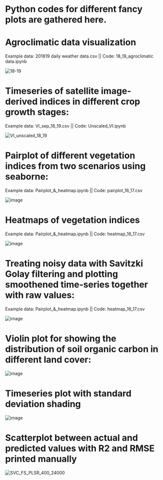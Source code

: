 # Python codes for different fancy plots are gathered here.

# Agroclimatic data visualization

Example data: 201819 daily weather data.csv || 
Code: 18_19_agroclimatic data.ipynb

![18-19](https://github.com/AshfakMahmud/PythonViz/assets/132434043/2f074bce-284f-4412-be81-96df050ee8a3)

# Timeseries of satellite image-derived indices in different crop growth stages:

Example data: VI_sep_18_19.csv || 
Code: Unscaled_VI.ipynb

![VI_unscaled_18_19](https://github.com/AshfakMahmud/PythonViz/assets/132434043/7ba31129-9ade-4a1e-bb28-98601fe67949)


# Pairplot of different vegetation indices from two scenarios using seaborne:

Example data: Pairplot_&_heatmap.ipynb || 
Code: pairplot_16_17.csv

![image](https://github.com/AshfakMahmud/PythonViz/assets/132434043/70ad5470-43eb-4c52-b979-24eace8bf0f9)

# Heatmaps of vegetation indices

Example data: Pairplot_&_heatmap.ipynb || 
Code: heatmap_16_17.csv

![image](https://github.com/AshfakMahmud/PythonViz/assets/132434043/6fcdaf9d-6000-4e37-a17f-d32c28e250db)

# Treating noisy data with Savitzki Golay filtering and plotting smoothened time-series together with raw values:

Example data: Pairplot_&_heatmap.ipynb || 
Code: heatmap_16_17.csv


![image](https://github.com/AshfakMahmud/PythonViz/assets/132434043/99f6969b-ea3a-4b42-8025-6393c9c918ac)

# Violin plot for showing the distribution of soil organic carbon in different land cover:

![image](https://github.com/AshfakMahmud/PythonViz/assets/132434043/31ccaf1c-aee5-45b4-8264-7148800bb525)

# Timeseries plot with standard deviation shading 

![image](https://github.com/AshfakMahmud/PythonViz/assets/132434043/da96af36-785d-4f6e-9536-5fcf76db5215)

# Scatterplot between actual and predicted values with R2 and RMSE printed manually
![SVC_FS_PLSR_400_24000](https://github.com/AshfakMahmud/PythonViz/assets/132434043/2de9d940-a7dc-4eb2-80e1-9d145a4f2e28)


